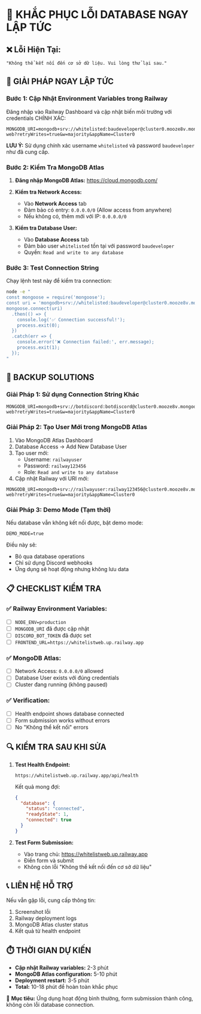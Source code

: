 # 🚨 KHẮC PHỤC LỖI DATABASE NGAY LẬP TỨC

## ❌ **Lỗi Hiện Tại:**
```
"Không thể kết nối đến cơ sở dữ liệu. Vui lòng thử lại sau."
```

## 🔧 **GIẢI PHÁP NGAY LẬP TỨC**

### **Bước 1: Cập Nhật Environment Variables trong Railway**

Đăng nhập vào Railway Dashboard và cập nhật biến môi trường với credentials CHÍNH XÁC:

```env
MONGODB_URI=mongodb+srv://whitelisted:baudeveloper@cluster0.mooze8v.mongodb.net/whitelist-web?retryWrites=true&w=majority&appName=Cluster0
```

**LƯU Ý:** Sử dụng chính xác username `whitelisted` và password `baudeveloper` như đã cung cấp.

### **Bước 2: Kiểm Tra MongoDB Atlas**

1. **Đăng nhập MongoDB Atlas:** https://cloud.mongodb.com/
2. **Kiểm tra Network Access:**
   - Vào **Network Access** tab
   - Đảm bảo có entry: `0.0.0.0/0` (Allow access from anywhere)
   - Nếu không có, thêm mới với IP: `0.0.0.0/0`

3. **Kiểm tra Database User:**
   - Vào **Database Access** tab
   - Đảm bảo user `whitelisted` tồn tại với password `baudeveloper`
   - Quyền: `Read and write to any database`

### **Bước 3: Test Connection String**

Chạy lệnh test này để kiểm tra connection:

```bash
node -e "
const mongoose = require('mongoose');
const uri = 'mongodb+srv://whitelisted:baudeveloper@cluster0.mooze8v.mongodb.net/whitelist-web?retryWrites=true&w=majority&appName=Cluster0';
mongoose.connect(uri)
  .then(() => {
    console.log('✅ Connection successful!');
    process.exit(0);
  })
  .catch(err => {
    console.error('❌ Connection failed:', err.message);
    process.exit(1);
  });
"
```

## 🚀 **BACKUP SOLUTIONS**

### **Giải Pháp 1: Sử dụng Connection String Khác**
```env
MONGODB_URI=mongodb+srv://botdiscord:botdiscord@cluster0.mooze8v.mongodb.net/whitelist-web?retryWrites=true&w=majority&appName=Cluster0
```

### **Giải Pháp 2: Tạo User Mới trong MongoDB Atlas**
1. Vào MongoDB Atlas Dashboard
2. Database Access → Add New Database User
3. Tạo user mới:
   - Username: `railwayuser`
   - Password: `railway123456`
   - Role: `Read and write to any database`
4. Cập nhật Railway với URI mới:
```env
MONGODB_URI=mongodb+srv://railwayuser:railway123456@cluster0.mooze8v.mongodb.net/whitelist-web?retryWrites=true&w=majority&appName=Cluster0
```

### **Giải Pháp 3: Demo Mode (Tạm thời)**
Nếu database vẫn không kết nối được, bật demo mode:
```env
DEMO_MODE=true
```
Điều này sẽ:
- Bỏ qua database operations
- Chỉ sử dụng Discord webhooks
- Ứng dụng sẽ hoạt động nhưng không lưu data

## 📋 **CHECKLIST KIỂM TRA**

### ✅ **Railway Environment Variables:**
- [ ] `NODE_ENV=production`
- [ ] `MONGODB_URI` đã được cập nhật
- [ ] `DISCORD_BOT_TOKEN` đã được set
- [ ] `FRONTEND_URL=https://whitelistweb.up.railway.app`

### ✅ **MongoDB Atlas:**
- [ ] Network Access: `0.0.0.0/0` allowed
- [ ] Database User exists với đúng credentials
- [ ] Cluster đang running (không paused)

### ✅ **Verification:**
- [ ] Health endpoint shows database connected
- [ ] Form submission works without errors
- [ ] No "Không thể kết nối" errors

## 🔍 **KIỂM TRA SAU KHI SỬA**

1. **Test Health Endpoint:**
   ```
   https://whitelistweb.up.railway.app/api/health
   ```
   Kết quả mong đợi:
   ```json
   {
     "database": {
       "status": "connected",
       "readyState": 1,
       "connected": true
     }
   }
   ```

2. **Test Form Submission:**
   - Vào trang chủ: https://whitelistweb.up.railway.app
   - Điền form và submit
   - Không còn lỗi "Không thể kết nối đến cơ sở dữ liệu"

## 📞 **LIÊN HỆ HỖ TRỢ**

Nếu vẫn gặp lỗi, cung cấp thông tin:
1. Screenshot lỗi
2. Railway deployment logs
3. MongoDB Atlas cluster status
4. Kết quả từ health endpoint

## ⏱️ **THỜI GIAN DỰ KIẾN**

- **Cập nhật Railway variables:** 2-3 phút
- **MongoDB Atlas configuration:** 5-10 phút  
- **Deployment restart:** 3-5 phút
- **Total:** 10-18 phút để hoàn toàn khắc phục

🎯 **Mục tiêu:** Ứng dụng hoạt động bình thường, form submission thành công, không còn lỗi database connection.
